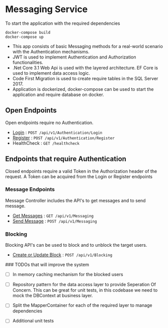 # Messaging Service

To start the application with the required dependencies

`docker-compose build`   
`docker-compose up`   

- This app consists of basic Messaging methods for a real-world scenario with the Authentication mechanisms.  
- JWT is used to implement Authentication and Authorization functionalities.
- .Net Core 3.1 Web Api is used with the layered architecture. EF Core is used to implement data access logic. 
- Code First Migration is used to create require tables in the SQL Server 2017. 
- Application is dockerized, docker-compose can be used to start the application and require database on docker.

## Open Endpoints

Open endpoints require no Authentication.

* [Login](docs/authentication/login.md) : `POST /api/v1/Authentication/Login`
* [Register](docs/authentication/register.md) : `POST /api/v1/Authentication/Register`
* HealthCheck : `GET /healthcheck`

## Endpoints that require Authentication

Closed endpoints require a valid Token in the Authorization header of the
request. A Token can be acquired from the Login or Register endpoints

### Message Endpoints

Message Controller includes the API's to get messages and to send message. 

* [Get Messages](docs/messaging/get.md) : `GET /api/v1/Messaging`
* [Send Message](docs/messaging/post.md) : `POST /api/v1/Messaging`

### Blocking

Blocking API's can be used to block and to unblock the target users. 

* [Create or Update Block](docs/blocking/post.md) : `POST /api/v1/Blocking`


### TODOs that will improve the system 
- [ ] In memory caching mechanism for the blocked users
- [ ] Repository pattern for the data access layer to provide Seperation Of Concern. This can be great for unit tests, in this codebase we need to mock the DBContext at business layer.
- [ ] Split the MapperContainer for each of the required layer to manage dependencies
- [ ] Additional unit tests

